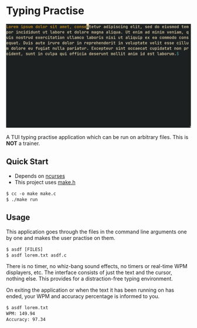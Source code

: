 # Typing Practise
![Demo](./demo.png)

A TUI typing practise application which can be run on arbitrary
files. This is **NOT** a trainer.

## Quick Start
- Depends on [ncurses](https://invisible-island.net/ncurses/)
- This project uses [make.h](https://github.com/shoumodip/make.h)

```console
$ cc -o make make.c
$ ./make run
```

## Usage
This application goes through the files in the command line arguments
one by one and makes the user practise on them.

```console
$ asdf [FILES]
$ asdf lorem.txt asdf.c
```

There is no timer, no whiz-bang sound effects, no timers or
real-time WPM displayers, etc. The interface consists of just the text
and the cursor, nothing else. This provides for a distraction-free
typing environment.

On exiting the application or when the text it has been running on has
ended, your WPM and accuracy percentage is informed to you.

```console
$ asdf lorem.txt
WPM: 149.94
Accuracy: 97.34
```
